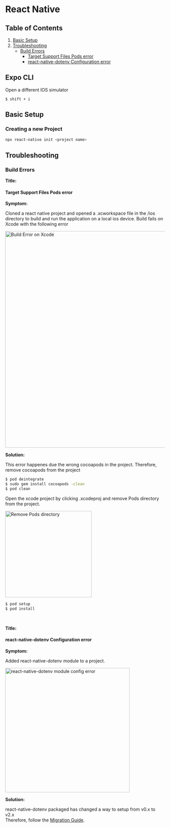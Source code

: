 # React Native

## Table of Contents
1. [Basic Setup](#basic-setup)
2. [Troubleshooting](#troubleshooting)
    * [Build Errors](#build-errors)
        * [Target Support Files Pods error](#target-support-files-pods-error)
        * [react-native-dotenv Configuration error](#react-native-dotenv-configuration-error)

## Expo CLI

Open a different IOS simulator 
```
$ shift + i
```
## Basic Setup
### Creating a new Project
```bash
npx react-native init <project name>
```

## Troubleshooting

### Build Errors

**Title:**
#### Target Support Files Pods error

**Symptom:**

Cloned a react native project and opened a <project name>.xcworkspace file in the /ios directory to build and run the application on a local ios device. Build fails on Xcode with the following error </br>

<img width="684" alt="Build Error on Xcode" src="https://user-images.githubusercontent.com/24871462/126023314-5a3adf5d-6b26-480b-a993-12d5ccb06290.png">

**Solution:**

This error happenes due the wrong cocoapods in the project.
Therefore, remove cocoapods from the project
```bash
$ pod deintegrate
$ sudo gem install cocoapods -clean
$ pod clean
```
Open the xcode project by clicking <filename>.xcodeproj and remove Pods directory from the project. </br>

<img width="273" alt="Remove Pods directory" src="https://user-images.githubusercontent.com/24871462/126023540-b63b7688-ab68-43a4-acbc-96ad2c838022.png">
   
```bash
$ pod setup
$ pod install
```

</br>

**Title:**
#### react-native-dotenv Configuration error

**Symptom:**

Added react-native-dotenv module to a project.

<img width="393" alt="react-native-dotenv module config error" src="https://user-images.githubusercontent.com/24871462/126273873-6ec90116-04f7-4143-abd1-45e514e0749a.png">

**Solution:**

react-native-dotenv packaged has changed a way to setup from v0.x to v2.x </br>
Therefore, follow the [Migration Guide](https://github.com/goatandsheep/react-native-dotenv/wiki/Migration-Guide).
